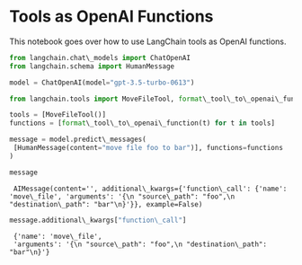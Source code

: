# Tools as OpenAI Functions

This notebook goes over how to use LangChain tools as OpenAI functions.

```python
from langchain.chat\_models import ChatOpenAI  
from langchain.schema import HumanMessage  

```

```python
model = ChatOpenAI(model="gpt-3.5-turbo-0613")  

```

```python
from langchain.tools import MoveFileTool, format\_tool\_to\_openai\_function  

```

```python
tools = [MoveFileTool()]  
functions = [format\_tool\_to\_openai\_function(t) for t in tools]  

```

```python
message = model.predict\_messages(  
 [HumanMessage(content="move file foo to bar")], functions=functions  
)  

```

```python
message  

```

```text
 AIMessage(content='', additional\_kwargs={'function\_call': {'name': 'move\_file', 'arguments': '{\n "source\_path": "foo",\n "destination\_path": "bar"\n}'}}, example=False)  

```

```python
message.additional\_kwargs["function\_call"]  

```

```text
 {'name': 'move\_file',  
 'arguments': '{\n "source\_path": "foo",\n "destination\_path": "bar"\n}'}  

```
